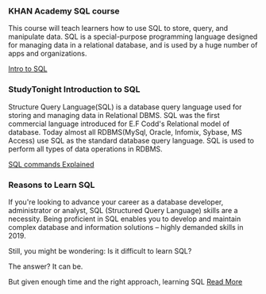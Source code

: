 ### KHAN Academy SQL course
This course will teach learners how to use SQL to store, query, and manipulate data. 
SQL is a special-purpose programming language designed for managing data in a relational database, and is used by a huge number of apps and organizations.

[Intro to SQL](https://www.khanacademy.org/computing/computer-programming/sql)

### StudyTonight Introduction to SQL
Structure Query Language(SQL) is a database query language used for storing and managing data in Relational DBMS. SQL was the first commercial language introduced for E.F Codd's Relational model of database. Today almost all RDBMS(MySql, Oracle, Infomix, Sybase, MS Access) use SQL as the standard database query language. SQL is used to perform all types of data operations in RDBMS.

[SQL commands Explained](https://www.studytonight.com/dbms/introduction-to-sql.php)

### Reasons to Learn SQL 
If you're looking to advance your career as a database developer, administrator or analyst, SQL (Structured Query Language) skills are a necessity. Being proficient in SQL enables you to develop and maintain complex database and information solutions – highly demanded skills in 2019.

Still, you might be wondering: Is it difficult to learn SQL?

The answer? It can be. 

But given enough time and the right approach, learning SQL [Read More](https://www.newhorizons.com/article/the-best-way-to-learn-sql-from-it-training-experts)

